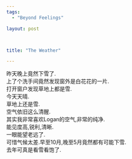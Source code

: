 ```yaml
--- 
tags: 
  - "Beyond Feelings"

layout: post



title: "The Weather"

---
```

<div id="msgcns!5F971C000415D85F!508" class="bvMsg">
<div>昨天晚上竟然下雪了.</div>
<div>上了个洗手间竟然发现窗外是白花花的一片.</div>
<div>打开窗户发现草地上都是雪.</div>
<div>今天天晴.</div>
<div>草地上还是雪.</div>
<div>空气依旧这么清醒.</div>
<div>其实我非常喜欢Logan的空气,非常的纯净.</div>
<div>能见度高,锐利,清晰.</div>
<div>一眼能望老远了.</div>
<div>可惜气候太差.早至10月,晚至5月竟然都有可能下雪.</div>
<div>去年可真是看雪看饱了.</div>
</div>
